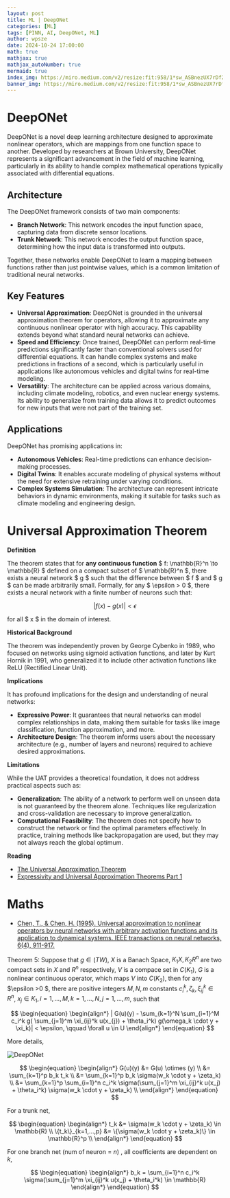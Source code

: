 ```yaml
---
layout: post
title: ML | DeepONet
categories: [ML]
tags: [PINN, AI, DeepONet, ML]
author: wpsze
date: 2024-10-24 17:00:00
math: true
mathjax: true
mathjax_autoNumber: true
mermaid: true
index_img: https://miro.medium.com/v2/resize:fit:958/1*sw_ASBnezUX7rDf2v5c4Xw.png
banner_img: https://miro.medium.com/v2/resize:fit:958/1*sw_ASBnezUX7rDf2v5c4Xw.png
---
```


# DeepONet

DeepONet is a novel deep learning architecture designed to approximate nonlinear operators, which are mappings from one function space to another. Developed by researchers at Brown University, DeepONet represents a significant advancement in the field of machine learning, particularly in its ability to handle complex mathematical operations typically associated with differential equations.

## Architecture

The DeepONet framework consists of two main components:

- **Branch Network**: This network encodes the input function space, capturing data from discrete sensor locations.
- **Trunk Network**: This network encodes the output function space, determining how the input data is transformed into outputs.

Together, these networks enable DeepONet to learn a mapping between functions rather than just pointwise values, which is a common limitation of traditional neural networks.

## Key Features

- **Universal Approximation**: DeepONet is grounded in the universal approximation theorem for operators, allowing it to approximate any continuous nonlinear operator with high accuracy. This capability extends beyond what standard neural networks can achieve.
- **Speed and Efficiency**: Once trained, DeepONet can perform real-time predictions significantly faster than conventional solvers used for differential equations. It can handle complex systems and make predictions in fractions of a second, which is particularly useful in applications like autonomous vehicles and digital twins for real-time modeling.
- **Versatility**: The architecture can be applied across various domains, including climate modeling, robotics, and even nuclear energy systems. Its ability to generalize from training data allows it to predict outcomes for new inputs that were not part of the training set.

## Applications

DeepONet has promising applications in:

- **Autonomous Vehicles**: Real-time predictions can enhance decision-making processes.
- **Digital Twins**: It enables accurate modeling of physical systems without the need for extensive retraining under varying conditions.
- **Complex Systems Simulation**: The architecture can represent intricate behaviors in dynamic environments, making it suitable for tasks such as climate modeling and engineering design.

# Universal Approximation Theorem

**Definition**  

The theorem states that for **any continuous function** $ f: \mathbb{R}^n \to \mathbb{R} $ defined on a compact subset of $ \mathbb{R}^n $, there exists a neural network $ g $ such that the difference between $ f $ and $ g $ can be made arbitrarily small. Formally, for any $ \epsilon > 0 $, there exists a neural network with a finite number of neurons such that:

$$
| f(x) - g(x) | < \epsilon
$$

for all $ x $ in the domain of interest.

**Historical Background**  

The theorem was independently proven by George Cybenko in 1989, who focused on networks using sigmoid activation functions, and later by Kurt Hornik in 1991, who generalized it to include other activation functions like ReLU (Rectified Linear Unit). 

**Implications**  

It has profound implications for the design and understanding of neural networks:

- **Expressive Power**: It guarantees that neural networks can model complex relationships in data, making them suitable for tasks like image classification, function approximation, and more.
- **Architecture Design**: The theorem informs users about the necessary architecture (e.g., number of layers and neurons) required to achieve desired approximations.

**Limitations**  

While the UAT provides a theoretical foundation, it does not address practical aspects such as:

- **Generalization**: The ability of a network to perform well on unseen data is not guaranteed by the theorem alone. Techniques like regularization and cross-validation are necessary to improve generalization.
- **Computational Feasibility**: The theorem does not specify how to construct the network or find the optimal parameters effectively. In practice, training methods like backpropagation are used, but they may not always reach the global optimum.

**Reading**

- [The Universal Approximation Theorem](https://www.deep-mind.org/2023/03/26/the-universal-approximation-theorem/)
- [Expressivity and Universal Approximation Theorems Part 1](https://mitliagkas.github.io/ift6085-2020/ift-6085-lecture-10-notes.pdf)

# Maths

- [Chen, T., & Chen, H. (1995). Universal approximation to nonlinear operators by neural networks with arbitrary activation functions and its application to dynamical systems. IEEE transactions on neural networks, 6(4), 911-917.](https://citeseerx.ist.psu.edu/document?repid=rep1&type=pdf&doi=d5cbb7a8ae0e4ac907515b901d5a3af7f68c98a3)

Theorem 5: Suppose that $g\in (TW)$, $X$ is a Banach Space, $K_1 X, K_2 R^n$ are two compact sets in $X$ and $R^n$ respectively, $V$ is a compace set in $C(K_1)$, $G$ is a nonlinear continuous operator, which maps $V$ into $C(K_2)$, then for any $\epsilon >0 $, there are positive integers $M, N, m$ constants $c_i^k, \zeta_k, \xi_{ij}^k \in R^n$, $x_j \in K_1, i=1,...,M, k=1,...,N, j=1,...,m$, such that

$$
\begin{equation}
\begin{align*} 
| G(u)(y) - \sum_{k=1}^N \sum_{i=1}^M c_i^k g( \sum_{j=1}^m \xi_{ij}^k u(x_{j}) + \theta_i^k) g(\omega_k \cdot y + \xi_k)| < \epsilon, \qquad \forall u \in U 
\end{align*} 
\end{equation}
$$

More details,

![DeepONet](https://media.springernature.com/m685/springer-static/image/art%3A10.1038%2Fs42256-021-00302-5/MediaObjects/42256_2021_302_Fig1_HTML.png)

$$
\begin{equation}
\begin{align*} 
G(u)(y) &= G(u) \otimes (y) \\
&= \sum_{k=1}^p b_k t_k \\
&= \sum_{k=1}^p b_k \sigma(w_k \cdot y + \zeta_k) \\
&= \sum_{k=1}^p \sum_{i=1}^n c_i^k  \sigma(\sum_{j=1}^m \xi_{ij}^k u(x_j) + \theta_i^k) \sigma(w_k \cdot y + \zeta_k) \\
\end{align*} 
\end{equation}
$$

For a trunk net,

$$
\begin{equation}
\begin{align*} 
t_k &= \sigma(w_k \cdot y + \zeta_k) \in \mathbb{R} \\
\{t_k\}_{k=1,...,p} &= \{\sigma(w_k \cdot y + \zeta_k)\} \in \mathbb{R}^p \\
\end{align*} 
\end{equation}
$$

For one branch net (num of neuron = $n$) , all coefficients are dependent on $k$,

$$
\begin{equation}
\begin{align*} 
b_k = \sum_{i=1}^n c_i^k  \sigma(\sum_{j=1}^m \xi_{ij}^k u(x_j) + \theta_i^k) \in \mathbb{R}
\end{align*} 
\end{equation}
$$